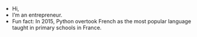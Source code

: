 - Hi,
- I’m an entrepreneur.
- Fun fact: In 2015, Python overtook French as the most popular language taught in primary schools in France.

